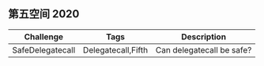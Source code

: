 ## 第五空间 2020

| Challenge        | Tags                | Description               |
| ---------------- | ------------------- | ------------------------- |
| SafeDelegatecall | Delegatecall,Fifth | Can delegatecall be safe? |

